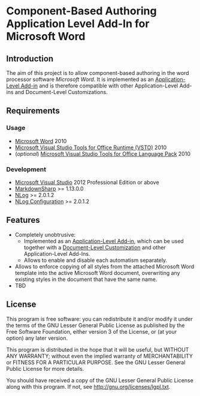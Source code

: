 ﻿# Component-Based Authoring Application Level Add-In for Microsoft Word

## Introduction

The aim of this project is to allow component-based authoring in the word processor software *Microsoft Word*. It is
implemented as an [Application-Level Add-in](http://msdn.microsoft.com/library/vstudio/bb386298.aspx) and is therefore
compatible with other Application-Level Add-ins and Document-Level Customizations.

## Requirements

### Usage

* [Microsoft Word](http://office.microsoft.com/word) 2010
* [Microsoft Visual Studio Tools for Office Runtime (VSTO)](http://microsoft.com/en-us/download/details.aspx?id=39290) 2010
* (*optional*) [Microsoft Visual Studio Tools for Office Language Pack](http://microsoft.com/en-us/download/details.aspx?id=39291) 2010

### Development

* [Microsoft Visual Studio](http://microsoft.com/visualstudio) 2012 Professional Edition or above
* [MarkdownSharp](http://nuget.org/packages/MarkdownSharp) >= 1.13.0.0
* [NLog](http://nuget.org/packages/NLog) >= 2.0.1.2
* [NLog Configuration](http://nuget.org/packages/NLog.Config) >= 2.0.1.2

## Features

* Completely unobtrusive:
  * Implemented as an [Application-Level Add-in](http://msdn.microsoft.com/bb386298.aspx), which can be used together with a [Document-Level Customization](http://msdn.microsoft.com/zcfbd2sk.aspx) and other Application-Level Add-Ins.
  * Allows to enable and disable each automatism separately.
* Allows to enforce copying of all styles from the attached Microsoft Word template into the active Microsoft Word document, overwriting any existing styles in the document that have the same name.
* TBD

## License

This program is free software: you can redistribute it and/or modify it under the terms of the GNU Lesser General Public License as published by the Free Software Foundation, either version 3 of the License, or (at your option) any later version.

This program is distributed in the hope that it will be useful, but WITHOUT ANY WARRANTY; without even the implied warranty of MERCHANTABILITY or FITNESS FOR A PARTICULAR PURPOSE.  See the GNU Lesser General Public License for more details.

You should have received a copy of the GNU Lesser General Public License along with this program. If not, see <http://gnu.org/licenses/lgpl.txt>.
